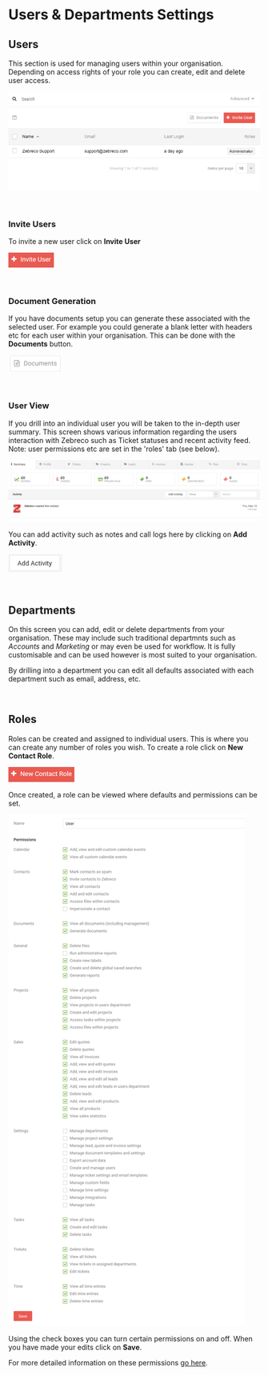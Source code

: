 # Users & Departments Settings

## Users

This section is used for managing users within your organisation. Depending on access rights of your role you can create, edit and delete user access.

![users01](/images/settings/users01.png "Users Page")

&nbsp;

### Invite Users

To invite a new user click on **Invite User**

![users02](/images/settings/users02.png "Invite User Button")

&nbsp;

### Document Generation

If you have documents setup you can generate these associated with the selected user. For example you could generate a blank letter with headers etc for each user within your organisation. This can be done with the **Documents** button.

![users03](/images/settings/users03.png "Documents Button")

&nbsp;

### User View

If you drill into an individual user you will be taken to the in-depth user summary. This screen shows various information regarding the users interaction with Zebreco such as Ticket statuses and recent activity feed. Note: user permissions etc are set in the 'roles' tab (see below).

![users04](/images/settings/users04.png "User Summary")

You can add activity such as notes and call logs here by clicking on **Add Activity**.

![users05](/images/settings/users05.png "Add Activity Button")

&nbsp;

## Departments

On this screen you can add, edit or delete departments from your organisation. These may include such traditional departmnts such as *Accounts* and *Marketing* or may even be used for workflow. It is fully customisable and can be used however is most suited to your organisation.

By drilling into a department you can edit all defaults associated with each department such as email, address, etc.

&nbsp;

## Roles

Roles can be created and assigned to individual users. This is where you can create any number of roles you wish. To create a role click on **New Contact Role**.

![users06](/images/settings/users06.png "New Contact Role Button")

Once created, a role can be viewed where defaults and permissions can be set.

![users07](/images/settings/users07.png "Role Permissions")

Using the check boxes you can turn certain permissions on and off. When you have made your edits click on **Save**.

For more detailed information on these permissions [go here](?file=Roles.md).

&nbsp;